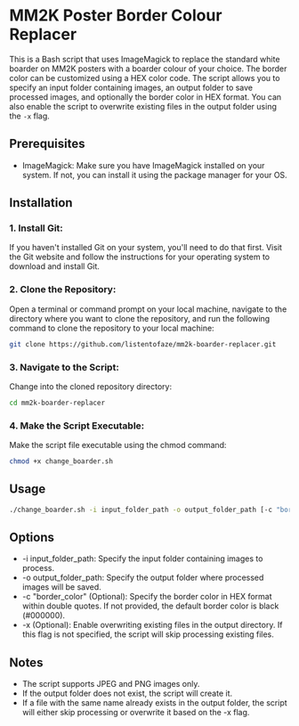 # MM2K Poster Border Colour Replacer

This is a Bash script that uses ImageMagick to replace the standard white boarder on MM2K posters with a boarder colour of your choice. The border color can be customized using a HEX color code. The script allows you to specify an input folder containing images, an output folder to save processed images, and optionally the border color in HEX format. You can also enable the script to overwrite existing files in the output folder using the `-x` flag.

## Prerequisites

- ImageMagick: Make sure you have ImageMagick installed on your system. If not, you can install it using the package manager for your OS.

## Installation

### 1. Install Git:
If you haven't installed Git on your system, you'll need to do that first. Visit the Git website and follow the instructions for your operating system to download and install Git.

### 2. Clone the Repository:
Open a terminal or command prompt on your local machine, navigate to the directory where you want to clone the repository, and run the following command to clone the repository to your local machine:
```bash
git clone https://github.com/listentofaze/mm2k-boarder-replacer.git
```
### 3. Navigate to the Script:
Change into the cloned repository directory:
```bash
cd mm2k-boarder-replacer
```
### 4. Make the Script Executable:
Make the script file executable using the chmod command:
```bash
chmod +x change_boarder.sh
```
## Usage

```bash
./change_boarder.sh -i input_folder_path -o output_folder_path [-c "border_color"] [-x]
```

## Options
* -i input_folder_path: Specify the input folder containing images to process.
* -o output_folder_path: Specify the output folder where processed images will be saved.
* -c "border_color" (Optional): Specify the border color in HEX format within double quotes. If not provided, the default border color is black (#000000).
* -x (Optional): Enable overwriting existing files in the output directory. If this flag is not specified, the script will skip processing existing files.

## Notes
* The script supports JPEG and PNG images only.
* If the output folder does not exist, the script will create it.
* If a file with the same name already exists in the output folder, the script will either skip processing or overwrite it based on the -x flag.
